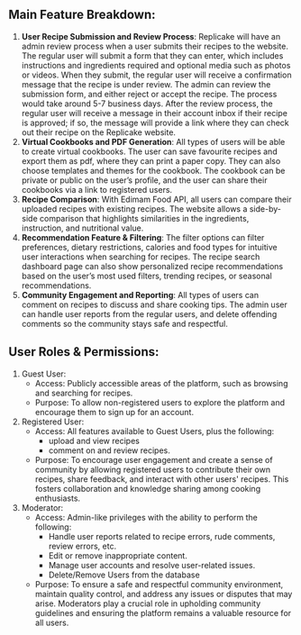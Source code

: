 ## Main Feature Breakdown:
1. **User Recipe Submission and Review Process**: Replicake will have an admin review process when a user submits their recipes to the website. The regular user will submit a form that they can enter, which includes instructions and ingredients required and optional media such as photos or videos. When they submit, the regular user will receive a confirmation message that the recipe is under review. The admin can review the submission form, and either reject or accept the recipe. The process would take around 5-7 business days. After the review process,  the regular user will receive a message in their account inbox if their recipe is approved; if so, the message will provide a link where they can check out their recipe on the Replicake website.   
2. **Virtual Cookbooks and PDF Generation**: All types of users will be able to create virtual cookbooks. The user can save favourite recipes and export them as pdf, where they can print a paper copy. They can also choose templates and themes for the cookbook. The cookbook can be private or public on the user’s profile, and the user can share their cookbooks via a link to registered users. 
3. **Recipe Comparison**: With Edimam Food API, all users can compare their uploaded recipes with existing recipes. The website allows a side-by-side comparison that highlights similarities in the ingredients, instruction, and nutritional value. 
4. **Recommendation Feature & Filtering**: The filter options can filter preferences, dietary restrictions, calories and food types for intuitive user interactions when searching for recipes. The recipe search dashboard page can also show personalized recipe recommendations based on the user’s most used filters, trending recipes, or seasonal recommendations. 
5. **Community Engagement and Reporting**: All types of users can comment on recipes to discuss and share cooking tips. The admin user can handle user reports from the regular users, and delete offending comments so the community stays safe and respectful. 

## User Roles & Permissions:
1. Guest User:
   -  Access: Publicly accessible areas of the platform, such as browsing and searching for recipes.
   -  Purpose: To allow non-registered users to explore the platform and encourage them to sign up for an account.
2. Registered User:
   -  Access: All features available to Guest Users, plus the following:
      -  upload and view recipes
      -  comment on and review recipes.
   -  Purpose: To encourage user engagement and create a sense of community by allowing registered users to contribute their own recipes, share feedback, and interact with other users' recipes. This fosters collaboration and knowledge sharing among cooking enthusiasts.
3. Moderator:
   -  Access: Admin-like privileges with the ability to perform the following:
      -  Handle user reports related to recipe errors, rude comments, review errors, etc.
      -  Edit or remove inappropriate content.
      -  Manage user accounts and resolve user-related issues.
      -  Delete/Remove Users from the database
   -  Purpose: To ensure a safe and respectful community environment, maintain quality control, and address any issues or disputes that may arise. Moderators play a crucial role in upholding community guidelines and ensuring the platform remains a valuable resource for all users.
